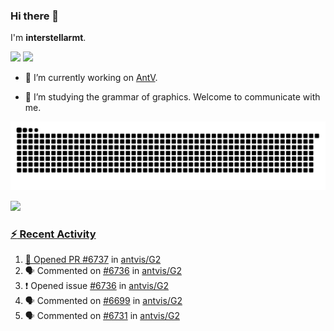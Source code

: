 ### Hi there 👋

I'm **interstellarmt**.

[![](https://img.shields.io/endpoint?url=https://awards.antv.vision/interstellarmt-g2-contributor.json)](https://github.com/antvis/g2)
[![](https://img.shields.io/endpoint?url=https://awards.antv.vision/interstellarmt-gpt-vis-contributor.json)](https://github.com/antvis/gpt-vis)

- 🔭 I’m currently working on [AntV](https://github.com/antvis).

- 📖 I’m studying the grammar of graphics. Welcome to communicate with me.

![](https://raw.githubusercontent.com/interstellarmt/interstellarmt/refs/heads/output/github-contribution-grid-snake.svg)
<div>
  <a href="https://github.com/interstellarmt">
  <img height="180em" src="https://github-readme-stats-eight-theta.vercel.app/api?username=interstellarmt&show_icons=true&include_all_commits=true&count_private=true&theme=tokyonight"/>
</div>
    
### :zap: Recent Activity

<!--START_SECTION:activity-->
1. 💪 Opened PR [#6737](https://github.com/antvis/G2/pull/6737) in [antvis/G2](https://github.com/antvis/G2)
2. 🗣 Commented on [#6736](https://github.com/antvis/G2/issues/6736#issuecomment-2774572285) in [antvis/G2](https://github.com/antvis/G2)
3. ❗ Opened issue [#6736](https://github.com/antvis/G2/issues/6736) in [antvis/G2](https://github.com/antvis/G2)
4. 🗣 Commented on [#6699](https://github.com/antvis/G2/issues/6699#issuecomment-2771405448) in [antvis/G2](https://github.com/antvis/G2)
5. 🗣 Commented on [#6731](https://github.com/antvis/G2/issues/6731#issuecomment-2771273708) in [antvis/G2](https://github.com/antvis/G2)
<!--END_SECTION:activity-->

